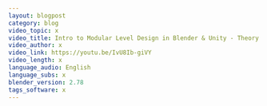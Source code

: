 ```yaml
---
layout: blogpost
category: blog
video_topic: x
video_title: Intro to Modular Level Design in Blender & Unity - Theory & Examples
video_author: x
video_link: https://youtu.be/IvU8Ib-giVY
video_length: x
language_audio: English
language_subs: x
blender_version: 2.78
tags_software: x
---
```


